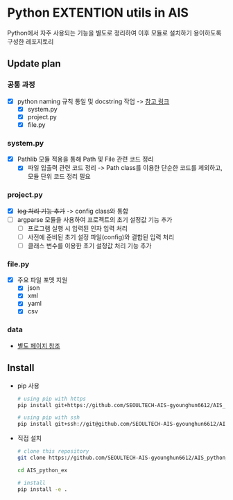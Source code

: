 # Python EXTENTION utils in AIS

Python에서 자주 사용되는 기능을 별도로 정리하여 이후 모듈로 설치하기 용이하도록 구성한 레포지토리

## Update plan

### 공통 과정

- [x] python naming 규칙 통일 및 docstring 작업 -> [참고 링크](https://github.com/SEOULTECH-AIS-gyounghun6612/AIS_lab_manual/blob/Publish/python/doc_string.md)
  - [x] system.py
  - [x] project.py
  - [x] file.py

### system.py

- [x] Pathlib 모듈 적용을 통해 Path 및 File 관련 코드 정리
  - [x] 파일 입출력 관련 코드 정리 -> Path class를 이용한 단순한 코드를 제외하고, 모듈 단위 코드 정리 필요

### project.py

- [x] ~~log 처리 기능 추가~~ -> config class와 통합
- [ ] argparse 모듈을 사용하여 프로젝트의 초기 설정값 기능 추가
  - [ ] 프로그램 실행 시 입력된 인자 입력 처리
  - [ ] 사전에 준비된 초기 설정 파일(config)와 결합된 입력 처리
  - [ ] 클래스 변수를 이용한 초기 설정값 처리 기능 추가

### file.py

- [x] 주요 파일 포멧 지원
  - [x] json
  - [x] xml
  - [x] yaml
  - [x] csv

### data

- [별도 페이지 참조](./python_ex/data/README.md)

## Install

- pip 사용

  ```bash
  # using pip with https
  pip install git+https://github.com/SEOULTECH-AIS-gyounghun6612/AIS_python_ex.git@ver_alpha
  
  # using pip with ssh
  pip install git+ssh://git@github.com/SEOULTECH-AIS-gyounghun6612/AIS_python_ex.git@ver_alpha
  ```

- 직접 설치

  ```bash
  # clone this repository
  git clone https://github.com/SEOULTECH-AIS-gyounghun6612/AIS_python_ex.git

  cd AIS_python_ex

  # install 
  pip install -e .

  ```
